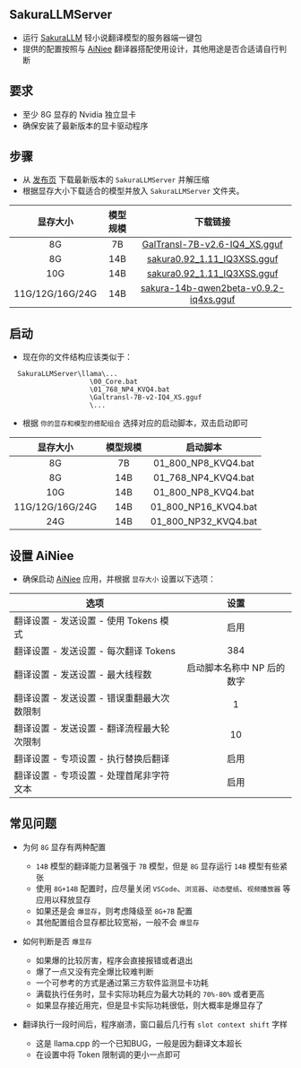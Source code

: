 ## SakuraLLMServer
- 运行 [SakuraLLM](https://github.com/SakuraLLM/SakuraLLM) 轻小说翻译模型的服务器端一键包
- 提供的配置按照与 [AiNiee](https://github.com/NEKOparapa/AiNiee) 翻译器搭配使用设计，其他用途是否合适请自行判断

## 要求
- 至少 8G 显存的 Nvidia 独立显卡
- 确保安装了最新版本的显卡驱动程序

## 步骤
- 从 [发布页](https://github.com/neavo/SakuraLLMServer/releases) 下载最新版本的 `SakuraLLMServer` 并解压缩
- 根据显存大小下载适合的模型并放入 `SakuraLLMServer` 文件夹。

| 显存大小         | 模型规模     | 下载链接                                                  |
|:---------------:|:-----------:|:---------------------------------------------------------:|
| 8G              | 7B          | [GalTransl-7B-v2.6-IQ4_XS.gguf](https://huggingface.co/SakuraLLM/GalTransl-7B-v2.6/blob/main/GalTransl-7B-v2.6-IQ4_XS.gguf)|
| 8G              | 14B         | [sakura0.92_1.11_IQ3XSS.gguf](https://huggingface.co/shing3232/sakura-14b-qwen2beta-v0.9.2-IMX/blob/main/sakura0.92_1.11_IQ3XSS.gguf) |
| 10G             | 14B         | [sakura0.92_1.11_IQ3XSS.gguf](https://huggingface.co/shing3232/sakura-14b-qwen2beta-v0.9.2-IMX/blob/main/sakura0.92_1.11_IQ3XSS.gguf) |
| 11G/12G/16G/24G | 14B         | [sakura-14b-qwen2beta-v0.9.2-iq4xs.gguf](https://huggingface.co/SakuraLLM/Sakura-14B-Qwen2beta-v0.9.2-GGUF/blob/main/sakura-14b-qwen2beta-v0.9.2-iq4xs.gguf) |

## 启动
- 现在你的文件结构应该类似于：
```
  SakuraLLMServer\llama\...
                    \00_Core.bat
                    \01_768_NP4_KVQ4.bat
                    \Galtransl-7B-v2-IQ4_XS.gguf
                    \...
```
- 根据 `你的显存和模型的搭配组合` 选择对应的启动脚本，双击启动即可
  
| 显存大小         | 模型规模     | 启动脚本             |
|:---------------:|:-----------:|:--------------------:|
| 8G              | 7B          | 01_800_NP8_KVQ4.bat  |
| 8G              | 14B         | 01_768_NP4_KVQ4.bat  |
| 10G             | 14B         | 01_800_NP8_KVQ4.bat  |
| 11G/12G/16G/24G | 14B         | 01_800_NP16_KVQ4.bat |
| 24G             | 14B         | 01_800_NP32_KVQ4.bat |

## 设置 AiNiee 
- 确保启动 [AiNiee](https://github.com/NEKOparapa/AiNiee) 应用，并根据 `显存大小` 设置以下选项：
  
| 选项 | 设置 |
|------|:----:|
| 翻译设置 - 发送设置 - 使用 Tokens 模式      | 启用                      |
| 翻译设置 - 发送设置 - 每次翻译 Tokens       | 384                       |
| 翻译设置 - 发送设置 - 最大线程数            | 启动脚本名称中 NP 后的数字  |
| 翻译设置 - 发送设置 - 错误重翻最大次数限制   | 1                         |
| 翻译设置 - 发送设置 - 翻译流程最大轮次限制   | 10                        |
| 翻译设置 - 专项设置 - 执行替换后翻译         | 启用                      |
| 翻译设置 - 专项设置 - 处理首尾非字符文本     | 启用                       |

## 常见问题
- 为何 `8G` 显存有两种配置
  - `14B` 模型的翻译能力显著强于 `7B` 模型，但是 `8G` 显存运行 `14B` 模型有些紧张
  - 使用 `8G+14B` 配置时，应尽量关闭 `VSCode`、`浏览器`、`动态壁纸`、`视频播放器` 等应用以释放显存
  - 如果还是会 `爆显存`，则考虑降级至 `8G+7B` 配置
  - 其他配置组合显存都比较宽裕，一般不会 `爆显存`
    
- 如何判断是否 `爆显存`
  - 如果爆的比较厉害，程序会直接报错或者退出
  - 爆了一点又没有完全爆比较难判断
  - 一个可参考的方式是通过第三方软件监测显卡功耗
  - 满载执行任务时，显卡实际功耗应为最大功耗的 `70%-80%` 或者更高
  - 如果显存接近用完，但是显卡实际功耗很低，则大概率是爆显存了
    
- 翻译执行一段时间后，程序崩溃，窗口最后几行有 `slot context shift` 字样
  - 这是 llama.cpp 的一个已知BUG，一般是因为翻译文本超长
  - 在设置中将 Token 限制调的更小一点即可 

